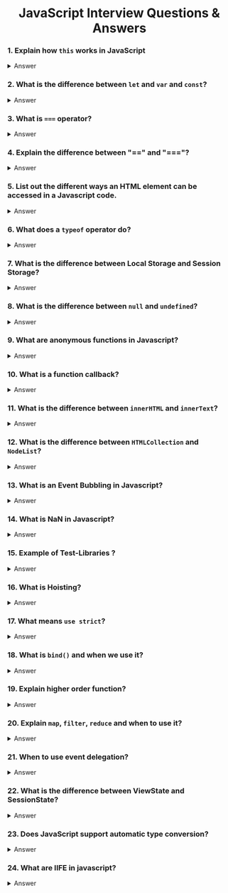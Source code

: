<h1 align="center">
JavaScript Interview Questions & Answers
</h1>

### 1. Explain how `this` works in JavaScript 

<details>
    <summary>
        Answer
    </summary>

A function's `this` keyword behaves a little differently in JavaScript compared to other languages. It also has some differences between strict mode and non-strict mode.
In the **global execution context (outside of any function)**, `this` refers to the global object whether in `strict mode` or not.
**Inside a function**, the value of this depends on how the function is called.
**Implicitly Binding**: As an object method its `this` is set to the object the method is called on.
**Explicit Binding**: Functions have three methods on their prototype, bind, call, and apply. If a function is called with these methods, then `this` is set to the first argument passed.
As an example:
js
function echoThis() {
  console.log(this);
}
echoThis.call('hello'); // hello
**new Binding**: If a function is called using the `new` keyword, an empty object is created and assigned to `this` inside the function.
**default Binding**: If a function is called, but the three scenarios above do not apply, then `this` is set to the global object if not in strict mode, and `undefined` if in strict mode.
**Arrow function exception**: If a function is defined as an arrow function, the prior rules will not apply. Instead, `this` will refer to the `this` binding in the immediate scope where the arrow function was declared.

##### References
- [MDN web docs / this](https://developer.mozilla.org/en-US/docs/Web/JavaScript/Reference/Operators/this)
  </details>

### 2. What is the difference between `let` and `var` and `const`? 

<details>
    <summary>
        Answer
    </summary>
    
`const` is a signal that the identifier won’t be reassigned. It needs initialization upfront, so you can't write const something;

`let` is a signal that the variable may be reassigned, such as a counter in a loop, or a value swap in an algorithm.

`var` is now the weakest signal available when you define a variable in JavaScript. The variable may or may not be reassigned, and the variable may or may not be used for an entire function, or just for the purpose of a block or loop.
It's declaration is hoisted, instead of `let` and `const`.

for (var i = 0; i < 2; i++) {}
console.log(i); // exists outside the block scope
for (let i = 0; i < 2; i++) {}
console.log(i); // only exists inside the block scope
for (const i = 0; i < 2; i++) {}
console.log(i); // error reassignment, but only on top-level
for (const cnt = { i: 0 }; cnt.i < 2; cnt.i++) {} // only exists inside the block scope
</details>

### 3. What is `===` operator? 

<details>
    <summary>
        Answer
    </summary>

This is the strict comparison operator e.g. `5 == '5' = true` vs `5 === '5' = false`, this means that it checks the value and also the type, so that Int 5 isn't equal a Str 5.

</details>

### 4. Explain the difference between "==" and "==="? 

<details>
    <summary>
        Answer
    </summary>

"==" checks only for equality in value whereas "===" is a stricter equality 
and returns false if either the value or the type of the two variables are different.

</details>

### 5. List out the different ways an HTML element can be accessed in a Javascript code. 

<details>
    <summary>
        Answer
    </summary>

Access one element:

```js
let byID = document.getElementById('id');
let qS = document.querySelector('#id');
```

They return the first matching node. querySelector is the new selector interface, should be faster, but depends on browser implementation. querySelector can take any css-selector and is more comfortable.

Access one and more:

```js
let byClass = document.getElementsByClassName(classname);
let qSA = document.querySelectorAll('.classname');
```

They return a non-live NodeList, which is an array-like list of elements, array-like means that some functions are missing like push(), pop()).

</details>

### 6. What does a `typeof` operator do? 

<details>
    <summary>
        Answer
    </summary>
    
The `typeof` operator is used to get the data type (returns a string) of its operand. The operand can be either a literal or a data structure such as a variable, a function, or an object. The operator returns the data type.

Syntax:

```js
typeof operand;
typeof operand;
```

</details>

### 7. What is the difference between Local Storage and Session Storage? 

<details>
    <summary>
        Answer
    </summary>

LocalStorage

- It can store up to 10Mb offline data.
- The data is not sent back to the server for every HTTP request (HTML, images, JavaScript, CSS, etc) - reducing the amount of traffic between client and server.
- The data stored in localStorage persists until explicitly deleted. Changes made are saved and available for all current and future visits to the site.
- It works on same-origin policy. So, data stored will only be available on the same origin.

SessionStorage

- It is similar to localStorage.
- The data is not persistent i.e. data is only available per window (or tab in browsers like Chrome and Firefox). Data is only available during the page session. Changes made are saved and available for the current page, as well as future visits to the site on the same window. Once the window is closed, the storage is deleted.
- The data is available only inside the window/tab in which it was set.
- Like localStorage, tt works on same-origin policy. So, data stored will only be available on the same origin.

For more info please check
[MDN - LocalStorage](https://developer.mozilla.org/en-US/docs/Web/API/Storage/LocalStorage)
&
[MDN - SessionStorage](https://developer.mozilla.org/en-US/docs/Web/API/Window/sessionStorage)

</details>

### 8. What is the difference between `null` and `undefined`? 

<details>
    <summary>
        Answer
    </summary>
    
`null` and `undefined` are two types in JavaScript. `undefined` means something hasn't been initialized. `null` means something is currently unavailable. 
</details>

### 9. What are anonymous functions in Javascript? 

<details>
    <summary>
        Answer
    </summary>

Anonymous functions (also called lambda functions) are functions where the name is omitted. They are commonly used as parameters to other functions or stored in a variable.
 
//common use
setTimeout(function() {
    console.log('Hi from my anonymous function');
}, 300);

// double arrow function
setTimeout(() => {
    console.log('Hi from my anonymous function');
}, 300);

// assigning to a variable
const myFunc = () => {
    // do something awesome
} 

#### References

- [helephant.com / js-anonymous-function](http://helephant.com/2012/07/14/javascript-function-declaration-vs-expression/#function-operator-is-an-expression)
  </details>

### 10. What is a function callback? 

<details>
    <summary>
        Answer
    </summary>
    
A callback function is a function that is passed to another function as an argument and is executed after some operation has been completed. Below is an example of a simple callback function that logs to the console after some operations have been completed.
 
const modifyArray = (arr, callback) => {
  // do something to arr here
  arr.push(100);

  // then execute the callback function that was passed
  callback();
};

var arr = [1, 2, 3, 4, 5];

modifyArray(arr, function() {
  console.log('array has been modified', arr);
}); 

</details>

### 11. What is the difference between `innerHTML` and `innerText`? 
<details>
    <summary>
        Answer
    </summary>
    
`innerHTML` lets you work with HTML rich text and doesn't automatically encode and decode text. In other words, `innerText` retrieves and sets the content of the tag as plain text, whereas `innerHTML` retrieves and sets the content in HTML format.
</details>

### 12. What is the difference between `HTMLCollection` and `NodeList`? 

<details>
    <summary>
        Answer
    </summary>

Both HTMLCollection and NodeList are collections of DOM nodes.
Specifically, an HTMLCollection is a collection of Elements which can be accessed by either index or the element’s name or id attributes. A NodeList is a collection of nodes and is an interface representing an ordered collection without specifying a particular implementation. Elements in an HTMLCollection are always live (they are updated in the collection when the underlying document is updated) while items in a NodeList may be live or static depending on which method is used to retrieve it.

HTMLCollections and NodeLists also differ in the methods they provide; an HTMLCollection provides a namedItem method to access elements by name or id attribute while a NodeList provides methods to access the collection's keys and values.


#### References
- [ MDN - HTMLCollection ](https://developer.mozilla.org/en-US/docs/Web/API/HTMLCollection)
- [ MDN - NodeList ](https://developer.mozilla.org/en-US/docs/Web/API/NodeList)
- [ HackerNoon - HTMLCollection, NodeList and array of objects](https://hackernoon.com/htmlcollection-nodelist-and-array-of-objects-da42737181f9)
</details>

### 13. What is an Event Bubbling in Javascript? 

<details>
    <summary>
        Answer
    </summary>
When an event happens on an element, it first runs the handlers on it, then on its parent, then all the way up on other ancestors.
Event bubbling is a type of event propagation where the event first triggers on the innermost target element, and then successively triggers on the ancestors of the target element in the same nesting hierarchy till it reaches the outermost DOM element or document object.
Let’s say, we have 3 nested elements FORM > DIV > P with a handler on each of them:
A click on the inner p first runs onclick:
    1. On that p.
    2. Then on the outer div.
    3. Then on the outer form.
    4. And so on upwards till the document object.
So if we click on p, then we’ll see 3 alerts.The process is called “bubbling”, because of events “bubble” from the inner element up through parents like a bubble in the water.
</details>

### 14. What is NaN in Javascript? 

<details>
    <summary>
        Answer
    </summary>
The global NaN property is a value representing Not-A-Number.
</details>

### 15. Example of Test-Libraries  ?

<details>
    <summary>
        Answer
    </summary>
q-unit, mocha, chai, sinonJS, jasmine, cypress ...
</details>

### 16. What is Hoisting? 

<details>
    <summary>
        Answer
    </summary>
Means that the declaration moved to the top of the current scope (current script or the current function). JavaScript only hoists declarations, not initializations.
let and const don't get hoisted.

</details>

### 17. What means `use strict`? 

<details>
    <summary>
        Answer
    </summary>

Switches to strict mode which helps to prevent common errors like using unsafe operators

</details>

### 18. What is `bind()` and when we use it?

<details>
    <summary>
        Answer
    </summary>

`bind` is a method to bind the current context for later execution e.g.

element.addEventListener('click', this.onClick.bind(this), false);

it creates a new function which prevents accidental loss of scope. An alternative approach is to use apply, call or ES6 fat-arrow function.

</details>

### 19. Explain higher order function? 

<details>
    <summary>
        Answer
    </summary>

Function that will take a function as argument or return a new function. For example `[].map/filter/reduce` are higher order functions.

</details>

### 20. Explain `map`, `filter`, `reduce` and when to use it? 

<details>
    <summary>
        Answer
    </summary>

`map` - to iterate over an array and return a new one
`filter` - to filter an array and return a new filtered one
`reduce` - takes and reducer function which evaluate against every element and can produce every desired output (filter, map or simple value like sum)
</details>

### 21. When to use event delegation? 

<details>
    <summary>
        Answer
    </summary>
If you have to watch a lot of elements and performance is key
</details>

### 22. What is the difference between ViewState and SessionState? 

<details>
    <summary>
        Answer
    </summary>

`ViewState` is specific to a page in a session.
`SessionState` is specific to user specific data that can be accessed across all pages in the web application.
</details>

### 23. Does JavaScript support automatic type conversion?

<details>
    <summary>
        Answer
    </summary>

Yes! JavaScript does support automatic type conversion.
</details>

### 24. What are IIFE in javascript?

<details>
    <summary>
        Answer
    </summary>

An IIFE (Immediately Invoked Function Expression) is a JavaScript function that runs as soon as it is defined. It is a design pattern which is also known as a Self-Executing Anonymous Function.


//example
(function () { 
    var name = "John Doe";
})();
// Variable name is not accessible from the outside scope
name // throws "Uncaught ReferenceError: name is not defined"

//common use
var result = (function () { 
    var name = "John Doe"; 
    return name; 
})(); 
// Immediately creates the output: 
result; // "John Doe"

Assigning the IIFE to a variable stores the function's result, not the function itself.
This pattern is often used when trying to avoid polluting the global namespace, because all the variables used inside the IIFE (like in any other normal function) are not visible outside its scope.
</details>
